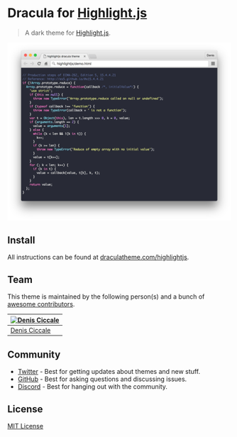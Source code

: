 # Dracula for [Highlight.js](http://highlightjs.org)

> A dark theme for [Highlight.js](http://highlightjs.org).

![Screenshot](./screenshot.png)

## Install

All instructions can be found at [draculatheme.com/highlightjs](https://draculatheme.com/highlightjs).

## Team

This theme is maintained by the following person(s) and a bunch of [awesome contributors](https://github.com/dracula/highlightjs/graphs/contributors).

| [![Denis Ciccale](https://avatars0.githubusercontent.com/u/539546?v=3&s=70)](https://github.com/dciccale) |
| --------------------------------------------------------------------------------------------------------- |
| [Denis Ciccale](https://github.com/dciccale)                                                              |

## Community

- [Twitter](https://twitter.com/draculatheme) - Best for getting updates about themes and new stuff.
- [GitHub](https://github.com/dracula/dracula-theme/discussions) - Best for asking questions and discussing issues.
- [Discord](https://draculatheme.com/discord-invite) - Best for hanging out with the community.

## License

[MIT License](./LICENSE)
